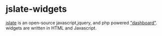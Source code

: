 jslate-widgets
==============
[jslate](http://jslate.com) is an open-source javascript,jquery, and php powered ["dashboard"](http://en.wikipedia.org/wiki/Dashboard_%28management_information_systems%29).
widgets are written in HTML and Javascript.


